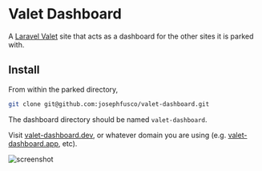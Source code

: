 # Valet Dashboard

A [Laravel Valet](https://laravel.com/docs/5.3/valet) site that acts as a dashboard for the other sites it is parked with.

## Install

From within the parked directory,

```sh
git clone git@github.com:josephfusco/valet-dashboard.git
```

The dashboard directory should be named `valet-dashboard`.

Visit [valet-dashboard.dev](http://valet-dashboard.dev), or whatever domain you are using (e.g. [valet-dashboard.app](http://valet-dashboard.app), etc).

![screenshot](https://cloud.githubusercontent.com/assets/6676674/19617270/85811744-97fa-11e6-8fce-bdbc0eb03e94.png)
